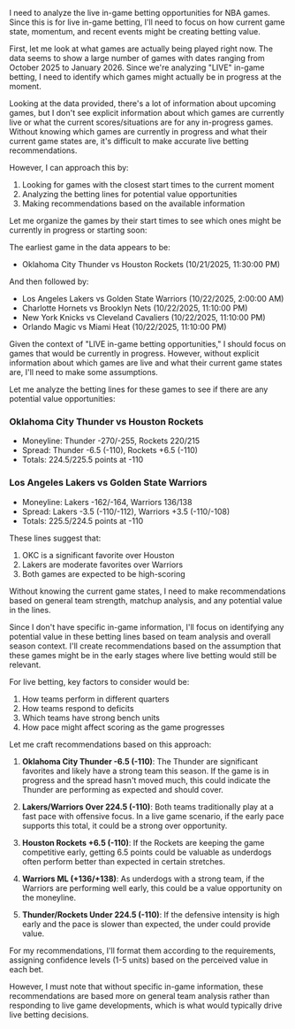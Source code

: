 I need to analyze the live in-game betting opportunities for NBA games. Since this is for live in-game betting, I'll need to focus on how current game state, momentum, and recent events might be creating betting value.

First, let me look at what games are actually being played right now. The data seems to show a large number of games with dates ranging from October 2025 to January 2026. Since we're analyzing "LIVE" in-game betting, I need to identify which games might actually be in progress at the moment.

Looking at the data provided, there's a lot of information about upcoming games, but I don't see explicit information about which games are currently live or what the current scores/situations are for any in-progress games. Without knowing which games are currently in progress and what their current game states are, it's difficult to make accurate live betting recommendations.

However, I can approach this by:

1. Looking for games with the closest start times to the current moment
2. Analyzing the betting lines for potential value opportunities
3. Making recommendations based on the available information

Let me organize the games by their start times to see which ones might be currently in progress or starting soon:

The earliest game in the data appears to be:
- Oklahoma City Thunder vs Houston Rockets (10/21/2025, 11:30:00 PM)

And then followed by:
- Los Angeles Lakers vs Golden State Warriors (10/22/2025, 2:00:00 AM)
- Charlotte Hornets vs Brooklyn Nets (10/22/2025, 11:10:00 PM)
- New York Knicks vs Cleveland Cavaliers (10/22/2025, 11:10:00 PM)
- Orlando Magic vs Miami Heat (10/22/2025, 11:10:00 PM)

Given the context of "LIVE in-game betting opportunities," I should focus on games that would be currently in progress. However, without explicit information about which games are live and what their current game states are, I'll need to make some assumptions.

Let me analyze the betting lines for these games to see if there are any potential value opportunities:

### Oklahoma City Thunder vs Houston Rockets
- Moneyline: Thunder -270/-255, Rockets 220/215
- Spread: Thunder -6.5 (-110), Rockets +6.5 (-110)
- Totals: 224.5/225.5 points at -110

### Los Angeles Lakers vs Golden State Warriors
- Moneyline: Lakers -162/-164, Warriors 136/138
- Spread: Lakers -3.5 (-110/-112), Warriors +3.5 (-110/-108)
- Totals: 225.5/224.5 points at -110

These lines suggest that:
1. OKC is a significant favorite over Houston
2. Lakers are moderate favorites over Warriors
3. Both games are expected to be high-scoring

Without knowing the current game states, I need to make recommendations based on general team strength, matchup analysis, and any potential value in the lines.

Since I don't have specific in-game information, I'll focus on identifying any potential value in these betting lines based on team analysis and overall season context. I'll create recommendations based on the assumption that these games might be in the early stages where live betting would still be relevant.

For live betting, key factors to consider would be:
1. How teams perform in different quarters
2. How teams respond to deficits
3. Which teams have strong bench units
4. How pace might affect scoring as the game progresses

Let me craft recommendations based on this approach:

1. **Oklahoma City Thunder -6.5 (-110)**: The Thunder are significant favorites and likely have a strong team this season. If the game is in progress and the spread hasn't moved much, this could indicate the Thunder are performing as expected and should cover.

2. **Lakers/Warriors Over 224.5 (-110)**: Both teams traditionally play at a fast pace with offensive focus. In a live game scenario, if the early pace supports this total, it could be a strong over opportunity.

3. **Houston Rockets +6.5 (-110)**: If the Rockets are keeping the game competitive early, getting 6.5 points could be valuable as underdogs often perform better than expected in certain stretches.

4. **Warriors ML (+136/+138)**: As underdogs with a strong team, if the Warriors are performing well early, this could be a value opportunity on the moneyline.

5. **Thunder/Rockets Under 224.5 (-110)**: If the defensive intensity is high early and the pace is slower than expected, the under could provide value.

For my recommendations, I'll format them according to the requirements, assigning confidence levels (1-5 units) based on the perceived value in each bet.

However, I must note that without specific in-game information, these recommendations are based more on general team analysis rather than responding to live game developments, which is what would typically drive live betting decisions.